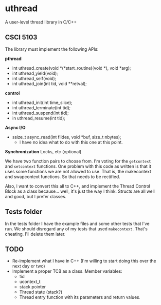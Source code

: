 # uthread
A user-level thread library in C/C++

## CSCI 5103

The library must implement the following APIs:

**pthread**

* int uthread_create(void *(*start_routine)(void *), void *arg);
* int uthread_yield(void);
* int uthread_self(void);
* int uthread_join(int tid, void **retval);

**control**

* int uthread_init(int time_slice);
* int uthread_terminate(int tid);
* int uthread_suspend(int tid);
* in uthread_resume(int tid);

**Async I/O**

* ssize_t async_read(int fildes, void *buf, size_t nbytes);
    * I have no idea what to do with this one at this point.

**Synchronization** Locks, etc (optional)

We have two function pairs to choose from. I'm voting for the `getcontext` and `setcontext` functions. One problem with this code as written is that it uses some functions we are not allowed to use. That is, the makecontext and swapcontext functions. So that needs to be rectified.

Also, I want to convert this all to C++, and implement the Thread Control Block as a class because... well, it's just the way I think. Structs are all well and good, but I prefer classes.

## Tests folder

In the tests folder I have the example files and some other tests that I've run. We should disregard any of my tests that used `makecontext`. That's cheating. I'll delete them later.

## TODO

* Re-implement what I have in C++ (I'm willing to start doing this over the next day or two)
* Implement a proper TCB as a class. Member variables:
    * tid
    * ucontext_t
    * stack pointer
    * Thread state (stack?)
    * Thread entry function with its parameters and return values.
